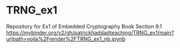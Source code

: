# TRNG_ex1
Repository for Ex1 of Embedded Cryptography Book Section 9.1
https://mybinder.org/v2/gh/patrickhaddadteaching/TRNG_ex1/main?urlpath=voila%2Frender%2FTRNG_ex1_nb.ipynb
